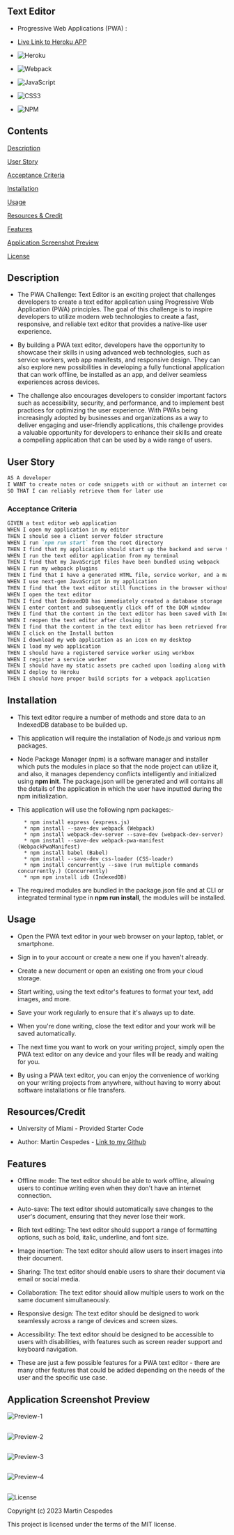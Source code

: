 ## Text Editor

- Progressive Web Applications (PWA) :

- [Live Link to Heroku APP](https://young-castle-98911.herokuapp.com/)

- ![Heroku](https://img.shields.io/badge/heroku-%23430098.svg?style=for-the-badge&logo=heroku&logoColor=white)

- ![Webpack](https://img.shields.io/badge/webpack-%238DD6F9.svg?style=for-the-badge&logo=webpack&logoColor=black)

- ![JavaScript](https://img.shields.io/badge/javascript-%23323330.svg?style=for-the-badge&logo=javascript&logoColor=%23F7DF1E)

- ![CSS3](https://img.shields.io/badge/css3-%231572B6.svg?style=for-the-badge&logo=css3&logoColor=white)

- ![NPM](https://img.shields.io/badge/NPM-%23CB3837.svg?style=for-the-badge&logo=npm&logoColor=white)

## Contents

[Description](#description)

[User Story](#user-story)

[Acceptance Criteria](#acceptance-criteria)

[Installation](#installation)

[Usage](#usage)

[Resources & Credit](#resourcescredit)

[Features](#features)

[Application Screenshot Preview](#application-screenshot-preview)

[License](#license)

## Description

- The PWA Challenge: Text Editor is an exciting project that challenges developers to create a text editor application using Progressive Web Application (PWA) principles. The goal of this challenge is to inspire developers to utilize modern web technologies to create a fast, responsive, and reliable text editor that provides a native-like user experience.

- By building a PWA text editor, developers have the opportunity to showcase their skills in using advanced web technologies, such as service workers, web app manifests, and responsive design. They can also explore new possibilities in developing a fully functional application that can work offline, be installed as an app, and deliver seamless experiences across devices.

- The challenge also encourages developers to consider important factors such as accessibility, security, and performance, and to implement best practices for optimizing the user experience. With PWAs being increasingly adopted by businesses and organizations as a way to deliver engaging and user-friendly applications, this challenge provides a valuable opportunity for developers to enhance their skills and create a compelling application that can be used by a wide range of users.

## User Story

```md
AS A developer
I WANT to create notes or code snippets with or without an internet connection
SO THAT I can reliably retrieve them for later use
```

### Acceptance Criteria

```md
GIVEN a text editor web application
WHEN I open my application in my editor
THEN I should see a client server folder structure
WHEN I run `npm run start` from the root directory
THEN I find that my application should start up the backend and serve the client
WHEN I run the text editor application from my terminal
THEN I find that my JavaScript files have been bundled using webpack
WHEN I run my webpack plugins
THEN I find that I have a generated HTML file, service worker, and a manifest file
WHEN I use next-gen JavaScript in my application
THEN I find that the text editor still functions in the browser without errors
WHEN I open the text editor
THEN I find that IndexedDB has immediately created a database storage
WHEN I enter content and subsequently click off of the DOM window
THEN I find that the content in the text editor has been saved with IndexedDB
WHEN I reopen the text editor after closing it
THEN I find that the content in the text editor has been retrieved from our IndexedDB
WHEN I click on the Install button
THEN I download my web application as an icon on my desktop
WHEN I load my web application
THEN I should have a registered service worker using workbox
WHEN I register a service worker
THEN I should have my static assets pre cached upon loading along with subsequent pages and static assets
WHEN I deploy to Heroku
THEN I should have proper build scripts for a webpack application
```

## Installation

- This text editor require a number of methods and store data to an IndexedDB database to be builded up.

- This application will require the installation of Node.js and various npm packages.

- Node Package Manager (npm) is a software manager and installer which puts the modules in place so that the node project can utilize it, and also, it manages dependency conflicts intelligently and initialized using **npm init**. The package.json will be generated and will contains all the details of the application in which the user have inputted during the npm initialization.

- This application will use the following npm packages:-

        * npm install express (express.js)
        * npm install --save-dev webpack (Webpack)
        * npm install webpack-dev-server --save-dev (webpack-dev-server)
        * npm install --save-dev webpack-pwa-manifest (WebpackPwaManifest)
        * npm install babel (Babel)
        * npm install --save-dev css-loader (CSS-loader)
        * npm install concurrently --save (run multiple commands concurrently.) (Concurrently)
        * npm npm install idb (IndexedDB)

- The required modules are bundled in the package.json file and at CLI or integrated terminal type in **npm run install**, the modules will be installed.

## Usage

- Open the PWA text editor in your web browser on your laptop, tablet, or smartphone.

- Sign in to your account or create a new one if you haven't already.

- Create a new document or open an existing one from your cloud storage.

- Start writing, using the text editor's features to format your text, add images, and more.

- Save your work regularly to ensure that it's always up to date.

- When you're done writing, close the text editor and your work will be saved automatically.

- The next time you want to work on your writing project, simply open the PWA text editor on any device and your files will be ready and waiting for you.

- By using a PWA text editor, you can enjoy the convenience of working on your writing projects from anywhere, without having to worry about software installations or file transfers.

## Resources/Credit

- University of Miami - Provided Starter Code

- Author: Martin Cespedes - [Link to my Github](https://github.com/MartinCespedes)

## Features

- Offline mode: The text editor should be able to work offline, allowing users to continue writing even when they don't have an internet connection.

- Auto-save: The text editor should automatically save changes to the user's document, ensuring that they never lose their work.

- Rich text editing: The text editor should support a range of formatting options, such as bold, italic, underline, and font size.

- Image insertion: The text editor should allow users to insert images into their document.

- Sharing: The text editor should enable users to share their document via email or social media.

- Collaboration: The text editor should allow multiple users to work on the same document simultaneously.

- Responsive design: The text editor should be designed to work seamlessly across a range of devices and screen sizes.

- Accessibility: The text editor should be designed to be accessible to users with disabilities, with features such as screen reader support and keyboard navigation.

- These are just a few possible features for a PWA text editor - there are many other features that could be added depending on the needs of the user and the specific use case.

## Application Screenshot Preview

![Preview-1](./client/src/images/JATE_1.png)

##

![Preview-2](./client/src/images/JATE_2.png)

##

![Preview-3](./client/src/images/JATE_3.png)

##

![Preview-4](./client/src/images/JATE_4.png)

##

![License](https://img.shields.io/badge/License-MIT-yellow.svg)

Copyright (c) 2023 Martin Cespedes

This project is licensed under the terms of the MIT license.
